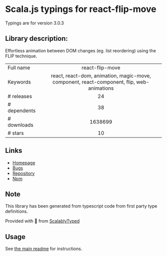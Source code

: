 
# Scala.js typings for react-flip-move

Typings are for version 3.0.3

## Library description:
Effortless animation between DOM changes (eg. list reordering) using the FLIP technique.

|                    |                 |
| ------------------ | :-------------: |
| Full name          | react-flip-move |
| Keywords           | react, react-dom, animation, magic-move, component, react-component, flip, web-animations |
| # releases         | 24 |
| # dependents       | 38 |
| # downloads        | 1638699 |
| # stars            | 10 |

## Links
- [Homepage](https://github.com/joshwcomeau/react-flip-move#readme)
- [Bugs](https://github.com/joshwcomeau/react-flip-move/issues)
- [Repository](https://github.com/joshwcomeau/react-flip-move)
- [Npm](https://www.npmjs.com/package/react-flip-move)
    


## Note
This library has been generated from typescript code from first party type definitions.

Provided with :purple_heart: from [ScalablyTyped](https://github.com/oyvindberg/ScalablyTyped)

## Usage
See [the main readme](../../readme.md) for instructions.


